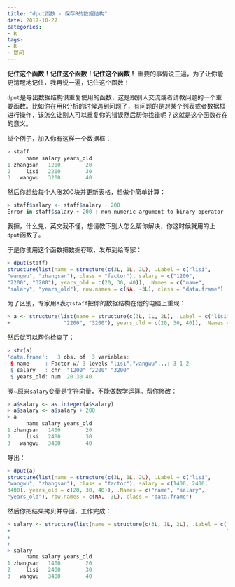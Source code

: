 ```yaml
---
title: "dput函数 - 保存R的数据结构"
date: 2017-10-27
categories: 
- R
tags:
- R
- 提问
---
```


**记住这个函数！记住这个函数！记住这个函数！**
重要的事情说三遍，为了让你能更清醒地记住，我再说一遍，记住这个函数！

`dput`是导出数据结构供重复使用的函数，这是跟别人交流或者请教问题的一个重要函数。比如你在用R分析的时候遇到问题了，有问题的是对某个列表或者数据框进行操作，该怎么让别人可以重复你的错误然后帮你找错呢？这就是这个函数存在的意义。

举个例子，加入你有这样一个数据框：
```R
> staff
      name salary years_old
1 zhangsan   1200        20
2     lisi   2200        30
3   wangwu   3200        40
```

然后你想给每个人涨200块并更新表格，想做个简单计算：
```R
> staff$salary <- staff$salary + 200
Error in staff$salary + 200 : non-numeric argument to binary operator
```

我擦，什么鬼，英文我不懂，想请教下别人怎么帮你解决，你这时候就用的上`dput`函数了。

于是你使用这个函数把数据存取，发布到给专家：
```R
> dput(staff)
structure(list(name = structure(c(3L, 1L, 2L), .Label = c("lisi", 
"wangwu", "zhangsan"), class = "factor"), salary = c("1200", 
"2200", "3200"), years_old = c(20, 30, 40)), .Names = c("name", 
"salary", "years_old"), row.names = c(NA, -3L), class = "data.frame")
```

为了区别，专家用a表示`staff`把你的数据结构在他的电脑上重现：

```R
> a <- structure(list(name = structure(c(3L, 1L, 2L), .Label = c("lisi", "wangwu", "zhangsan"), class = "factor"), salary = c("1200", 
+                 "2200", "3200"), years_old = c(20, 30, 40)), .Names = c("name", "salary", "years_old"), row.names = c(NA, -3L), class = "data.frame")
```
然后就可以帮你检查了：

```R
> str(a)
'data.frame':	3 obs. of  3 variables:
 $ name     : Factor w/ 3 levels "lisi","wangwu",..: 3 1 2
 $ salary   : chr  "1200" "2200" "3200"
 $ years_old: num  20 30 40
```

喔~原来`salary`变量是字符向量，不能做数学运算。帮你修改：

```R
> a$salary <- as.integer(a$salary)
> a$salary <- a$salary + 200 
> a
      name salary years_old
1 zhangsan   1400        20
2     lisi   2400        30
3   wangwu   3400        40
```
导出：
```R
> dput(a)
structure(list(name = structure(c(3L, 1L, 2L), .Label = c("lisi", 
"wangwu", "zhangsan"), class = "factor"), salary = c(1400, 2400, 
3400), years_old = c(20, 30, 40)), .Names = c("name", "salary", 
"years_old"), row.names = c(NA, -3L), class = "data.frame")
```

然后你把结果拷贝并导回，工作完成：
```R
> salary <- structure(list(name = structure(c(3L, 1L, 2L), .Label = c("lisi", 
+                                                                     "wangwu", "zhangsan"), class = "factor"), salary = c(1400, 2400, 
+                                                                                                                          3400), years_old = c(20, 30, 40)), .Names = c("name", "salary", 
+                                                                                                                                                                        "years_old"), row.names = c(NA, -3L), class = "data.frame")
> salary
      name salary years_old
1 zhangsan   1400        20
2     lisi   2400        30
3   wangwu   3400        40
```
